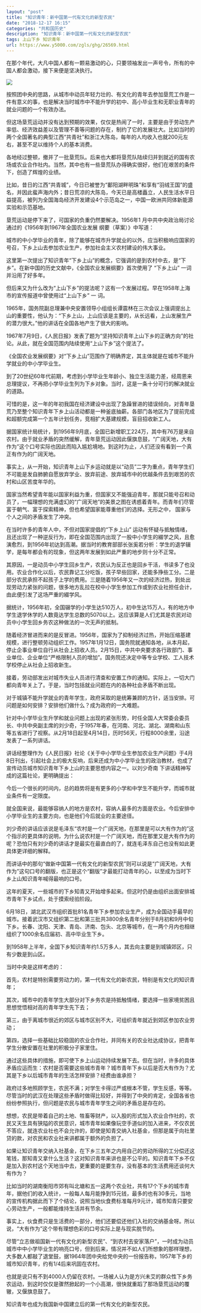 ```yaml
---
layout: "post"
title: "知识青年：新中国第一代有文化的新型农民"
date: "2018-12-17 16:15"
categories: "共和国历史"
description: "知识青年：新中国第一代有文化的新型农民"
tags: 上山下乡 知识青年
url: https://www.y5000.com/zgls/ghg/26569.html
---
```






在那个年代，大凡中国人都有一颗易激动的心，只要领袖发出一声号令，所有的中国人都会激动，接下来便是坚决执行。

![](https://img.y5000.com/uploads/allimg/171204/13-1G2041454222M.jpg)

按照团中央的思路，从城市中动员年轻力壮的、有文化的青年去参加垦荒工作是一件有意义的事，也是解决当时城市中不能升学的初中、高小毕业生和无职业青年的就业问题的一个有效办法。

但这场垦荒运动并没有达到预期的效果，仅仅是热闹了一时，主要是由于劳动生产率低、经济效益差以及管理不善等问题的存在，制约了它的发展壮大。比如当时的两个全国著名的典型江西“共青社”和浙江大陈岛，每年的人均收入也就200元左右，甚至不足以维持个人的基本消费。

各地经过整顿，撤并了一批垦荒队。后来也大都将垦荒队陆续归并到就近的国有农场或农业合作社内。当然，其中也有一些垦荒队办得确实很好，他们在艰苦的条件下，创造了辉煌的业绩。

比如，昔日的江西“共青城”，今日已被誉为“鄱阳湖畔明珠”和享有“羽绒王国”的盛名，并因此蜚声海内外；昔日荒凉的大陈岛，今天已是高楼矗立，人民生活水平日益提高，被列为全国海岛经济开发建设4个示范岛之一，中国一欧洲共同体新能源实验和示范基地。

垦荒运动是停下来了，可国家的负重仍然要解决。1956年1 月中共中央政治局讨论通过的《1956年到1967年全国农业发展 纲要（草案）》中写道：

城市的中小学毕业的青年，除了能够在城市升学就业的以外，应当积极响应国家的号召，下乡上山去参加农业生产，参加社会主义农村建设的伟大事业。

这里第一次提出了知识青年“下乡上山”的概念，它强调的是到农村中去，是“下乡”。在新中国的历史文献中，《全国农业发展纲要》首次使用了 “下乡上山”
一词并沿用了好多年。

但后来又为什么改为“上山下乡”的提法呢？这有一个发展过程。早在1958年上海市的宣传报道中曾使用过“上山下乡” 一 词。

1965年，国务院副总理兼中央安置领导小组组长谭震林在三次会议上强调提出上山的重要性，他认为：“下乡上山，上山应该是主要的，从长远看，上山发展生产的潜力很大。”他的讲话在全国各地产生了很大的影响。

1967年7月9日，《人民日报》发表了题为“坚持知识青年上山下乡的正确方向”的社论。从此，就在全国范围内陆续使用“上山下乡”这个提法了。

《全国农业发展纲要》对“下乡上山”范围作了明确界定，其主体就是在城市不能升学就业的中小学毕业生。

到了20世纪60年代前期，考虑到小学毕业生年龄小、独立生活能力差，经周恩来总理提议，不再把小学毕业生列为下乡对象。当时，这是一条十分可行的解决就业的道路。

可惜的是，这一年的年初我国在经济建设中出现了急躁冒进的错误倾向，对青年垦荒乃至整个知识青年下乡上山活动都是一种釜底抽薪。各部门各地区为了提前完成和超额完成第一个五年计划任务，竞相扩大基建规模，盲目招收新工人。

据国家统计局统计，到1956年9月底，全国已新增职工224万，其中有76万是来自农村。由于就业矛盾的突然缓解，青年垦荒运动因此偃旗息鼓，“广阔天地，大有作为”这个口号实际也因此而陷入尴尬境地。到这时为止，人们还没有看到一个真正有作为的广阔天地。

事实上，从一开始，知识青年上山下乡运动就是以“动员”二字为重点，青年学生们不可能是发自肺腑自愿放弃学业、放弃前途、放弃城市中的优越条件去到艰苦的农村和山区苦度年华的。

国家当然希望青年能以国家利益为重，但国家又不能强迫青年，那就只能号召和动员了，一幅理想的充满虚幻的“广阔天地”的美景之图在诱惑着青年。而青年们尽管富于朝气、富于探索精神，但也希望国家能尊重他们的选择。无形之中，
国家与个人之间的矛盾发生了冲突。

在当时许多的青年人中，不但对国家提倡的“下乡上山”
运动有怀疑与抵触情绪，且还出现了一种逆反行为，即在全国范围内出现了一股中小学生的綴学之风，且愈演愈烈，到1956年初达到高潮。据当时的教育部部长张奚若分析：学生的退学辍学，是每年都会有的现象，但这两年发展到如此严重的地步则十分不正常。

其原因，一是动员中小学生回乡生产，农民认为反正也是回乡干活，书读多了也没用。农业合作化以后，农民靠记工分吃饭，孩子早些回家，还能多挣些工分。二是部分农民承担不起孩子上学的费用。三是随着1956年又一次的经济过热，到处出现劳动力紧张的问题，很多地方乱拉在校中小学生参加工作或到农业社担任会计，由此便引发了这场严重的綴学风。

据统计，1956年初，全国辍学的小学生达510万人，初中生达15万人，有的地方中学生退学休学的人数竟达学生总数的5070以上。这应该算是人们尤其是农民对动员中小学生回乡务农这种做法的一次无声的抵制。

随着经济冒进而来的是反冒进。1956年，国家为了抑制经济过热，开始压缩基建规模，进行整顿劳动组织工作。1957年1月12日，国务院就通知各地，从本月起，停止企事业单位自行从社会上招收人员。2月15日，中共中央要求各行政部门、事业单位、企业单位“严格限制人员的增加”。国务院还决定中等专业学校、工人技术学校停止从社会上招收新生。

接着，劳动部发出对城市失业人员进行清查和安置工作的通知。实际上，一切大门都向青年关上了。于是，当时包括就业问题在内的各种社会矛盾不断出现。

对于城镇不能升学就业的青年学生，政府采取的是统筹兼顾的方针，适当安排。可问题是如何安排？安排他们做什么？成为政府的一大难题。

针对中小学毕业生升学和就业问题上出现的紧张形势，时任全国人大常委会委员长、中共中央副主席的刘少奇，于1957年春，在河南、河北、湖北、湖南和山东等五省进行了视察。从2月18日起至4月14日，历时56天，行程8000余里，沿途发表了一系列讲话。

讲话经整理作为《人民日报》社论《关于中小学毕业生参加农业生产问题》于4月8日刊出，引起社会上的极大反响，后来还成为中小学毕业生的政治教材，也成了宣传动员城市知识青年下乡上山的主要思想内容之一。以刘少奇南
下讲话精神写成的这篇社论，更明确提出：

今后一个很长的时间内，总的趋势将是有更多的小学和中学生不能升学，而城市就业条件有一定限度。

就全国来说，最能够容纳人的地方是农村，容纳人最多的方面是农业。今后安排中小学毕业生的主要方向，也是他们今后就业的主要途径。

刘少奇的讲话应该说是毛泽东“农村是一个广阔天地，在那里是可以大有作为的”这个指示的更具体的说明，为什么说农村是一个广阔天地，而在那里又是大有作为的呢？恐怕只有刘少奇的讲话才是最实在最直白的了，就连毛泽东自己也没有如此更具体更详细的解释。

而讲话中的那句“做新中国第一代有文化的新型农民”则可以说是“广阔天地，大有作为”这句口号的翻版，也正是这个“翻版”才最能打动青年的心，以至成为当时下乡上山知识青年喊得最响的口号。

这年的夏天，一些城市的下乡知青又开始增多起来。但这时仍是由组织出面安排城市青年下乡试点，处于摸索经验阶段。

6月18日，湖北武汉市组织首批81名青年下乡参加农业生产，成为全国动手最早的城市。接着武汉市又组织第二批和第三批共3800余名青年分别于8月初和9月中旬下乡。长春、沈阳、天津、青岛、济南、包头、北京等城市，在一两个月内也相继组织了1000余名应届初、高中毕业生下乡。

到1958年上半年，全国下乡知识青年约1.5万多人，其去向主要是到城镇郊区，只有少数是到山区。

当时中央是这样考虑的：

首先，农村是特别需要劳动力的，第一代有文化的新农民，特别是有文化的知识青年；

其次，城市中的青年学生大部分对下乡务农是持抵触情绪，要选择一些家境贫困且思想觉悟相对高的青年学生先下去；

第三，由于离城市很近的郊区与城市区别不大，可组织青年就近到郊区参加农业劳动；

第四，选择一些基础比较稳固的农业合作社，并同有关的农业社达成协议，把青年学生分散安置在社里的积极分子家里住。

通过这些具体的措施，即可使下乡上山运动持续发展下去。但在当时，许多的具体矛盾应运而生：农村是否需要这些城市青年？城市青年下乡以后是否大有作为？尤其是下乡以后城市青年的生活怎样安排？经费由谁承担？

政府过多地照顾学生，农民不满；对学生卡得过严或根本不管，学生反感，等等。尽管当时的武汉在处理这些矛盾时做得比较好，并得到了中央的肯定，全国各省也纷纷参照执行，但问题是农民与城市青年学生之间的矛盾总是存在的。

想想，农民是带着自己的土地、牲畜等财产，以入股的形式加入农业合作社的，农民又天生具有狭隘的农民意识，城市青年如果像玩空手道似的加入进来，不仅农民不答应，就连农业社也不会允许的，即使是知青交纳入社基金，但那是属于向社里贷的款，对农民和农业社来讲都属于额外的负担了。

如果让知识青年交纳入社基金，在下乡三五年之内用自己的劳动所得的工分偿还这笔钱，那知青又拿什么生活？这对知识青年来讲也是不公平的。知识青年下乡不仅是加入到农村这个天地当中去，更重要的是要生存，没有基本的生活费用还谈何大有作为？

比如当时的湖南衡阳市郊有叫北塘和五一这两个农业社，共有17个下乡的城市青年，据他们的收入统计，一般每人每月能挣到15元钱，最多的也有30多元，当地的宣传机构据此而下了个结论，说照当地伙食费标准每月9元计，城市知青只要安心劳动生产，一般都能维持生活并有节余。

事实上，伙食费只是生活费的一部分，他们还要偿还他们入社的交纳基金呀。所以说，“大有作为”这个带有理想色彩的口号实际上是与现实脱节的。

尽管“立志做祖国新一代有文化的新型农民”、“到农村去安家落户”，一时成为动员城市中中小学毕业生的响亮口号，但到后来，情况并不如人们所想象的那样理想，大多数人都敲了退堂鼓，据1964年团中央给党中央的一份报告称，1957年下乡的城市知识青年，约有1/4后来巩固在农村。

也就是说只有不到4000人仍留在农村。一场被人认为是方兴未艾的群众性下乡务农运动，到这时仅仅是骤然掀起的一个小高潮，很快就重蹈了那场垦荒运动的覆辙，又偃旗息鼓了。

知识青年也成为我国新中国建立后的第一代有文化的新型农民。
